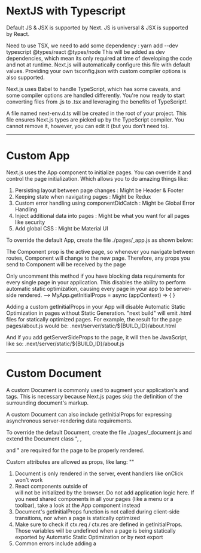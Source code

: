 # NextJS with Typescript
Default JS & JSX is supported by Next. JS is universal & JSX is supported by React.

Need to use TSX, we need to add some dependency : yarn add --dev typescript @types/react @types/node
This will be added as dev dependencies, which mean its only required at time of developing the code and not at runtime.
Next.js will automatically configure this file with default values. 
Providing your own tsconfig.json with custom compiler options is also supported.

Next.js uses Babel to handle TypeScript, which has some caveats, and some compiler options are handled differently.
You're now ready to start converting files from .js to .tsx and leveraging the benefits of TypeScript!.

A file named next-env.d.ts will be created in the root of your project. 
This file ensures Next.js types are picked up by the TypeScript compiler. 
You cannot remove it, however, you can edit it (but you don't need to).

------------------------------------------------------------------------------------------------------------------------
# Custom App
Next.js uses the App component to initialize pages. You can override it and control the page initialization. 
Which allows you to do amazing things like:

1. Persisting layout between page changes :  Might be Header & Footer
2. Keeping state when navigating pages : Might be Redux
3. Custom error handling using componentDidCatch : Might be Global Error Handling
4. Inject additional data into pages : Might be what you want for all pages like security
5. Add global CSS : Might be Material UI

To override the default App, create the file ./pages/_app.js as shown below:

The Component prop is the active page, so whenever you navigate between routes, 
Component will change to the new page. 
Therefore, any props you send to Component will be received by the page

Only uncomment this method if you have blocking data requirements for every single page in your application. 
This disables the ability to perform automatic static optimization, causing every page in your app to be server-side rendered.
--> MyApp.getInitialProps = async (appContext) => { }

Adding a custom getInitialProps in your App will disable Automatic Static Optimization in pages without Static Generation.
"next build" will emit .html files for statically optimized pages. 
For example, the result for the page pages/about.js would be:
.next/server/static/${BUILD_ID}/about.html

And if you add getServerSideProps to the page, it will then be JavaScript, like so:
.next/server/static/${BUILD_ID}/about.js

------------------------------------------------------------------------------------------------------------------------

# Custom Document
A custom Document is commonly used to augment your application's <html> and <body> tags. 
This is necessary because Next.js pages skip the definition of the surrounding document's markup.

A custom Document can also include getInitialProps for expressing asynchronous server-rendering data requirements.

To override the default Document, create the file ./pages/_document.js and extend the Document class
"<Html>, <Head />, <Main /> and <NextScript />" are required for the page to be properly rendered.

Custom attributes are allowed as props, like lang: "<Html lang="en">"

1. Document is only rendered in the server, event handlers like onClick won't work
2. React components outside of <Main /> will not be initialized by the browser. 
   Do not add application logic here. If you need shared components in all your pages (like a menu or a toolbar), take a look at the App component instead
3. Document's getInitialProps function is not called during client-side transitions, nor when a page is statically optimized
4. Make sure to check if ctx.req / ctx.res are defined in getInitialProps. 
   Those variables will be undefined when a page is being statically exported by Automatic Static Optimization or by next export
5. Common errors include adding a <title> in the <Head /> tag or using styled-jsx. 
   These should be avoided in pages/_document.js as they lead to unexpected behavior


------------------------------------------------------------------------------------------------------------------------

# Custom Server

Typically you start your next server with next start. 
It's possible, however, to start a server 100% programmatically in order to use custom route patterns.

Before deciding to use a custom server please keep in mind that it should only be used when the integrated router of Next.js can't meet your app requirements. 
A custom server will remove important performance optimizations, like serverless functions and Automatic Static Optimization.

server.js doesn't go through babel or webpack. 
Make sure the syntax and sources this file requires are compatible with the current node version you are running.

------------------------------------------------------------------------------------------------------------------------

# Environment Variables

Next.js has built-in support for loading environment variables from .env.local into process.env.

Server Side:
DOB=22-05-1990

This loads process.env.DOB into the Node.js environment automatically allowing you to use them in Next.js data fetching methods and API routes.

Exposing Environment Variables to the Browser:

By default all environment variables loaded through .env.local are only available in the Node.js environment, meaning they won't be exposed to the browser.
In order to expose a variable to the browser you can prefix the variable with NEXT_PUBLIC_. For example:

Client Side:
NEXT_PUBLIC_NAME=Rahul Choudhary

This loads process.env.NEXT_PUBLIC_NAME into the Node.js environment automatically. 
Allowing you to use it anywhere in your code. The value will be inlined into JavaScript sent to the browser because of the NEXT_PUBLIC_ prefix.

Note: .env, .env.development, and .env.production files should be included in your repository as they define defaults. 
.env*.local should be added to .gitignore, as those files are intended to be ignored. .env.local is where secrets can be stored.

------------------------------------------------------------------------------------------------------------------------

# Built-In CSS Support

Adding a Global Stylesheet:
To add a stylesheet to your application, import the CSS file within pages/_app.js.

For example, consider the following stylesheet named styles.css:
Create a pages/_app.js file if not already present. Then, import the styles.css file.
These styles (styles.css) will apply to all pages and components in your application. 
Due to the global nature of stylesheets, and to avoid conflicts, you may only import them inside pages/_app.js.

In development, expressing stylesheets this way allows your styles to be hot reloaded as you edit them—meaning you can keep application state.
In production, all CSS files will be automatically concatenated into a single minified .css file.

Adding Component-Level CSS:
Next.js supports CSS Modules using the [name].module.css file naming convention.

CSS Modules locally scope CSS by automatically creating a unique class name. 
This allows you to use the same CSS class name in different files without worrying about collisions.

This behavior makes CSS Modules the ideal way to include component-level CSS. 
CSS Module files can be imported anywhere in your application.


------------------------------------------------------------------------------------------------------------------------

Authentication Via Auth0
1. Login & Logout Button in Header Component 

Create Regular Web Application
Select NodeJS
2. Configure Auth Setting : 
    a. Allowed Callback URLs : http://localhost:3000/callback 
    b. Allowed Logout URLs : http://localhost:3000
    c. Allowed Web Origins : : http://localhost:3000
    d. Application Type : Single Page Application
    e. Check you ClientID, Client Secret & Domain
    f. ID Token Expiration : 3600
    g. Under Connections -> Social -> Make sure google is on 
3. yarn add @auth0/nextjs-auth0

Login --> GET /api/v1/login ---> Serverless Function --> GET auth0.com/login --> Google Login Screen --> Provide Credentials --> GET auth0.com/authorize
Oauth will redirect to redirect URI ie /api/v1/callback

example:
Login Button clicked --> GET /api/v1/login --> await auth0.handleLogin(req, res) --> Google Login Screen --> Provide Credentials --> GET auth0.com/authorize
--> redirect to redirect URI ie /api/v1/callback --> await auth0.handleCallback(req, res, {redirectTo: '/'});

Login : await auth0.handleLogin(req, res)
Callback : auth0.handleCallback(req, res, {redirectTo: '/home'})
Profile : await auth0.handleProfile(req, res)
Logout : await auth0.handleLogout(req, res)

From Header : Login & Logout, route to below api
onClick={() => router.push('' + '/api/v1/login')
onClick={() => router.push('' + '/api/v1/logout')

Profile Data : const {data, loading} = useGetUser() which makes api call to '/api/v1/me'

Protect Page to access without the login :
if we don't have data prop then we can route it to /api/v1/login

Right now every page call "/api/v1/me" and get the data back, 
we pass this data to BaseLayout Page as props & BaseLayout pass to headers.
if we don't have data prop in page then we can route it to /api/v1/login

Now we will create HOC : Higher Order Component 
HOC are functions which takes component, and return component with extra functionality

example : 
import React from "react";
function withAuth(Component) {
    return function (props) {
        return <Component title="Only for Authorized User!" {...props} />
    }
}
export default withAuth

withAuth(Secret) & read this title from props in Secret Component

Server Side Authentication:


------------------------------------------------------------------------------------------------------------------------
------------------------------------------------------------------------------------------------------------------------
------------------------------------------------------------------------------------------------------------------------
------------------------------------------------------------------------------------------------------------------------
------------------------------------------------------------------------------------------------------------------------
------------------------------------------------------------------------------------------------------------------------
------------------------------------------------------------------------------------------------------------------------
------------------------------------------------------------------------------------------------------------------------
------------------------------------------------------------------------------------------------------------------------
------------------------------------------------------------------------------------------------------------------------
------------------------------------------------------------------------------------------------------------------------
------------------------------------------------------------------------------------------------------------------------
------------------------------------------------------------------------------------------------------------------------
------------------------------------------------------------------------------------------------------------------------
------------------------------------------------------------------------------------------------------------------------